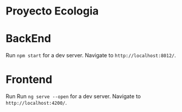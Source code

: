 # Proyecto Ecologia

# BackEnd

Run `npm start` for a dev server. Navigate to `http://localhost:8012/`.

# Frontend

Run Run `ng serve --open` for a dev server. Navigate to `http://localhost:4200/`.